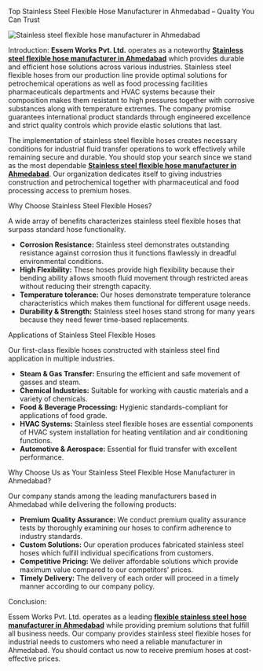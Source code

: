 Top Stainless Steel Flexible Hose Manufacturer in Ahmedabad – Quality You Can Trust

![Stainless steel flexible hose manufacturer in Ahmedabad](https://essemworks.com/wp-content/uploads/2024/07/High-Pressure-Flexible-metal-hoses-7.jpg#right)

Introduction:
**Essem Works Pvt. Ltd.** operates as a noteworthy [**Stainless steel flexible hose manufacturer in Ahmedabad**](https://essemworks.com/) which provides durable and efficient hose solutions across various industries. Stainless steel flexible hoses from our production line provide optimal solutions for petrochemical operations as well as food processing facilities pharmaceuticals departments and HVAC systems because their composition makes them resistant to high pressures together with corrosive substances along with temperature extremes. The company promise guarantees international product standards through engineered excellence and strict quality controls which provide elastic solutions that last.

The implementation of stainless steel flexible hoses creates necessary conditions for industrial fluid transfer operations to work effectively while remaining secure and durable. You should stop your search since we stand as the most dependable [**Stainless steel flexible hose manufacturer in Ahmedabad**](https://essemworks.com/enquiry/). Our organization dedicates itself to giving industries construction and petrochemical together with pharmaceutical and food processing access to premium hoses.

Why Choose Stainless Steel Flexible Hoses?

A wide array of benefits characterizes stainless steel flexible hoses that surpass standard hose functionality.

- **Corrosion Resistance:** Stainless steel demonstrates outstanding resistance against corrosion thus it functions flawlessly in dreadful environmental conditions.
- **High Flexibility:** These hoses provide high flexibility because their bending ability allows smooth fluid movement through restricted areas without reducing their strength capacity.
- **Temperature tolerance:** Our hoses demonstrate temperature tolerance characteristics which makes them functional for different usage needs.
- **Durability & Strength:** Stainless steel hoses stand strong for many years because they need fewer time-based replacements.

Applications of Stainless Steel Flexible Hoses

Our first-class flexible hoses constructed with stainless steel find application in multiple industries.

- **Steam & Gas Transfer:** Ensuring the efficient and safe movement of gasses and steam.
- **Chemical Industries:** Suitable for working with caustic materials and a variety of chemicals.
- **Food & Beverage Processing:** Hygienic standards-compliant for applications of food grade.
- **HVAC Systems:** Stainless steel flexible hoses are essential components of HVAC system installation for heating ventilation and air conditioning functions.
- **Automotive & Aerospace:** Essential for fluid transfer with excellent performance.

Why Choose Us as Your Stainless Steel Flexible Hose Manufacturer in Ahmedabad?

Our company stands among the leading manufacturers based in Ahmedabad while delivering the following products:

- **Premium Quality Assurance:** We conduct premium quality assurance tests by thoroughly examining our hoses to confirm adherence to industry standards. 
- **Custom Solutions:** Our operation produces fabricated stainless steel hoses which fulfill individual specifications from customers. 
- **Competitive Pricing:** We deliver affordable solutions which provide maximum value compared to our competitors' prices. 
- **Timely Delivery:** The delivery of each order will proceed in a timely manner according to our company policy.

Conclusion:

Essem Works Pvt. Ltd. operates as a leading [**flexible stainless steel hose manufacturer in Ahmedabad**](https://essemworks.com/contact-us/) while providing premium solutions that fulfill all business needs. Our company provides stainless steel flexible hoses for industrial needs to customers who need a reliable manufacturer in Ahmedabad. You should contact us now to receive premium hoses at cost-effective prices.
